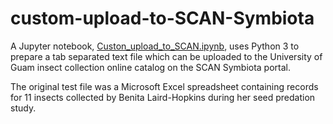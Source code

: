 # custom-upload-to-SCAN-Symbiota

A Jupyter notebook, [Custon_upload_to_SCAN.ipynb](Custon_upload_to_SCAN.ipynb), uses Python 3 to prepare a tab separated text file which can be uploaded to the University of Guam insect collection online catalog on the SCAN Symbiota portal.

The original test file was a Microsoft Excel spreadsheet containing records for 11 insects collected by Benita Laird-Hopkins during her seed predation study.
